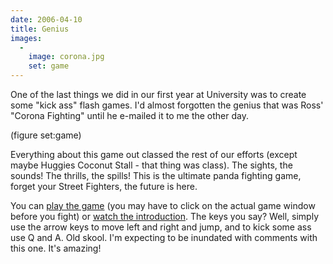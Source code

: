 ```yaml
---
date: 2006-04-10
title: Genius
images:
  - 
    image: corona.jpg
    set: game
---
```

One of the last things we did in our first year at University was to create some "kick ass" flash games. I'd almost forgotten the genius that was Ross' "Corona Fighting" until he e-mailed it to me the other day.

(figure set:game)

Everything about this game out classed the rest of our efforts (except maybe Huggies Coconut Stall - that thing was class). The sights, the sounds! The thrills, the spills! This is the ultimate panda fighting game, forget your Street Fighters, the future is here. 

You can [play the game](http://www.roobottom.com/downloads/ross_game/game1.html) (you may have to click on the actual game window before you fight) or [watch the introduction](http://www.roobottom.com/downloads/ross_game/introduction.html). The keys you say? Well, simply use the arrow keys to move left and right and jump, and to kick some ass use Q and A. Old skool. I'm expecting to be inundated with comments with this one. It's amazing!